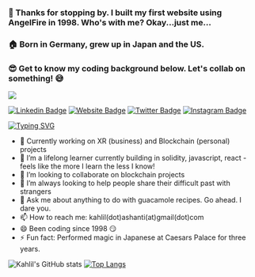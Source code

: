 ### 👋 Thanks for stopping by. I built my first website using AngelFire in 1998. Who's with me? Okay...just me...
### 🏠 Born in Germany, grew up in Japan and the US. 
### 😎 Get to know my coding background below. Let's collab on something! 😅 

![](https://cdn.hackernoon.com/images/ckxz-5-f-75-v-00-z-00-as-638-qw-6-ofc.jpg)

[![Linkedin Badge](https://img.shields.io/badge/-LinkedIn-0e76a8?style=flat-square&logo-Linkedin&logoColor-white)](https://linkedin.com/in/kahlilashanti) [![Website Badge](https://img.shields.io/badge/Website-3b5998?style=flat-square&logo=google-chrome&logoColor-white)](https://kahlilashanti.com) [![Twitter Badge](https://img.shields.io/badge/-Twitter-00acee?style=flat-square&logo=Twitter&logoColor-white)](https://twitter.com/kahlilashanti) [![Instagram Badge](https://img.shields.io/badge/-Instagram-e4405f?style=flat-square&logo=Instagram&logoColor-white)](https://instagram.com/kahlil.ashanti)


[![Typing SVG](https://readme-typing-svg.herokuapp.com?color=%2336BCF7&lines=Coder%2C+Actor+and+Love-To-Learner)](https://git.io/typing-svg)


- 🔭 Currently working on XR (business) and Blockchain (personal) projects
- 🌱 I’m a lifelong learner currently building in solidity, javascript, react - feels like the more I learn the less I know!
- 👯 I’m looking to collaborate on blockchain projects
- 🤔 I’m always looking to help people share their difficult past with strangers
- 💬 Ask me about anything to do with guacamole recipes. Go ahead. I dare you.
- 📫 How to reach me: kahlil(dot)ashanti(at)gmail(dot)com
- 😄 Been coding since 1998 😏
- ⚡ Fun fact: Performed magic in Japanese at Caesars Palace for three years.

<!-- [![Kahlil's GitHub stats](https://github-readme-stats.vercel.app/api?username=kahlilashanti)](https://github.com/kahlilashanti/github-readme-stats) -->
![Kahlil's GitHub stats](https://github-readme-stats.vercel.app/api?username=kahlilashanti&show_icons=true&theme=radical)
[![Top Langs](https://github-readme-stats.vercel.app/api/top-langs/?username=kahlilashanti&layout=compact)](https://github.com/kahlilashanti/github-readme-stats)


